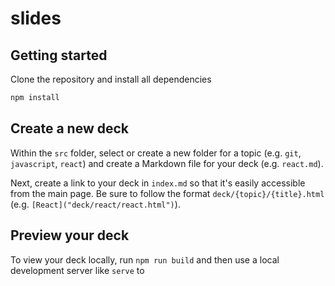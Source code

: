 # slides

## Getting started

Clone the repository and install all dependencies

```sh
npm install
```

## Create a new deck

Within the `src` folder, select or create a new folder for a topic (e.g. `git`, `javascript`, `react`) and create a Markdown file for your deck (e.g. `react.md`).

Next, create a link to your deck in `index.md` so that it's easily accessible from the main page. Be sure to follow the format `deck/{topic}/{title}.html` (e.g. `[React]("deck/react/react.html")`).

## Preview your deck

To view your deck locally, run `npm run build` and then use a local development server like `serve` to

